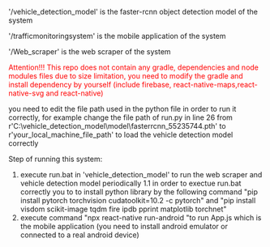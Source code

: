 '/vehicle_detection_model' is the faster-rcnn object detection model of the system

'/trafficmonitoringsystem' is the mobile application of the system

'/Web_scraper' is the web scraper of the system

<span style="color:red;">Attention!!!
This repo does not contain any gradle, dependencies and node modules files due to size limitation, you need to modify the gradle and install dependency by yourself (include firebase, react-native-maps,react-native-svg and react-native)</span>


you need to edit the file path used in the python file in order to run it correctly, for example change the file path of run.py in line 26 from r'C:\vehicle_detection_model\model\fasterrcnn_55235744.pth' to r'your_local_machine_file_path' to load the vehicle detection model correctly

Step of running this system:
1. execute run.bat in 'vehicle_detection_model' to run the web scraper and vehicle detection model periodically
	1.1 in order to exectue run.bat correctly you to to install python library by the following command "pip install pytorch torchvision cudatoolkit=10.2 -c pytorch" and "pip install visdom scikit-image tqdm fire ipdb pprint matplotlib torchnet"
2. execute  command "npx react-native run-android "to run App.js which is the mobile application (you need to install android emulator or connected to a real android device)
